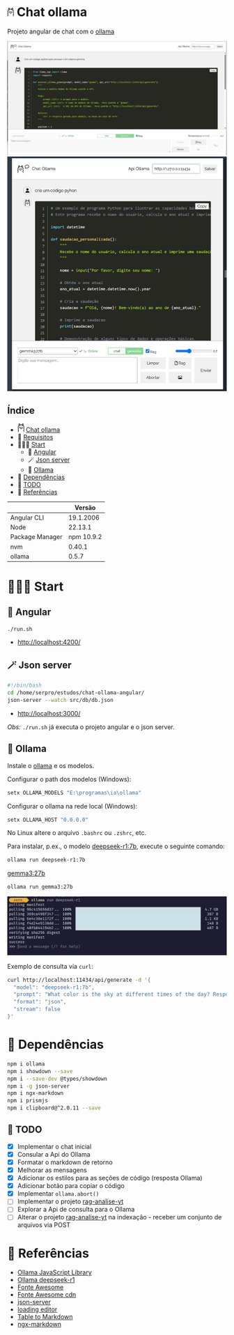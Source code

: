 # <img src="readme_imagens/ollama_readme.png" width="15" /> Chat ollama

Projeto angular de chat com o [ollama](https://ollama.com/)

![](readme_imagens/chat_ollama.png)
![](readme_imagens/chat_ollama_responsive.png)


## Índice

- <img src="readme_imagens/ollama_readme.png" width="15" /> [Chat ollama](#chat-ollama)
- 🤖 [Requisitos](#requisitos)
- 🏃‍♂️‍➡️ [Start](#start)
  - 🚀 [Angular](#angular)
  - 🪄 [Json server](#json-server)
  - 🦙 [Ollama](#ollama)
- 🤖 [Dependências](#dependências)
- 📄 [TODO](#todo)
- 🔗 [Referências](#referências)


|                 | Versão     |
| --------------- | ---------- |
| Angular CLI     | 19.1.2006  |
| Node            | 22.13.1    |
| Package Manager | npm 10.9.2 |
| nvm             | 0.40.1     |
| ollama          | 0.5.7      |


# 🏃‍♂️‍➡️ Start

## 🚀 Angular

`./run.sh`

- [http://localhost:4200/](http://localhost:4200/)

## 🪄 Json server

```bash
#!/bin/bash
cd /home/serpro/estudos/chat-ollama-angular/
json-server --watch src/db/db.json
```

- [http://localhost:3000/](http://localhost:3000/)

*Obs:* `./run.sh` já executa o projeto angular e o json server.

## 🦙 Ollama

Instale o [ollama](https://ollama.com/download) e os modelos. 

Configurar o path dos modelos (Windows):

```bash
setx OLLAMA_MODELS "E:\programas\ia\ollama"
```

Configurar o ollama na rede local (Windows):

```bash
setx OLLAMA_HOST "0.0.0.0"
```

No Linux altere o arquivo `.bashrc` ou `.zshrc`, etc.

Para instalar, p.ex., o modelo [deepseek-r1:7b](https://ollama.com/library/deepseek-r1), execute o seguinte comando:

```bash
ollama run deepseek-r1:7b
```

[gemma3:27b](https://ollama.com/library/gemma3:27b)

```bash
ollama run gemma3:27b
```

![](readme_imagens/ollama_deepseek.png)

Exemplo de consulta via `curl`:

```bash
curl http://localhost:11434/api/generate -d '{
  "model": "deepseek-r1:7b",
  "prompt": "What color is the sky at different times of the day? Respond using JSON",
  "format": "json",
  "stream": false
}'
```


# 🤖 Dependências

```bash
npm i ollama
npm i showdown --save
npm i --save-dev @types/showdown
npm i -g json-server
npm i ngx-markdown
npm i prismjs
npm i clipboard@^2.0.11 --save
```

## 📄 TODO

- [x] Implementar o chat inicial
- [x] Consular a Api do Ollama
- [x] Formatar o markdown de retorno
- [x] Melhorar as mensagens
- [x] Adicionar os estilos para as seções de código (resposta Ollama)
- [x] Adicionar botão para copiar o código
- [x] Implementar `ollama.abort()`
- [ ] Implementar o projeto [rag-analise-yt](https://github.com/surfx/rag-analise-yt)
- [ ] Explorar a Api de consulta para o Ollama
- [ ] Alterar o projeto [rag-analise-yt](https://github.com/surfx/rag-analise-yt) na indexação - receber um conjunto de arquivos via POST

# 🔗 Referências

- [Ollama JavaScript Library](https://github.com/ollama/ollama-js)
- [Ollama deepseek-r1](https://ollama.com/library/deepseek-r1)
- [Fonte Awesome](https://fontawesome.com/icons)
- [Fonte Awesome cdn](https://cdnjs.com/libraries/font-awesome)
- [json-server](https://www.npmjs.com/package/json-server)
- [loading editor](https://loading.io/#editor)
- [Table to Markdown](https://tabletomarkdown.com/convert-spreadsheet-to-markdown/)
- [ngx-markdown](https://www.npmjs.com/package/ngx-markdown)
